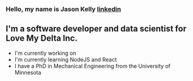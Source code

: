 ### Hello, my name is Jason Kelly [linkedin]

## I'm a software developer and data scientist for Love My Delta Inc.
- I'm currently working on 
- I'm currently learning NodeJS and React
- I have a PhD in Mechanical Engineering from the University of Minnesota

[website]: http://jasonkelly.info
[linkedin]: https://www.linkedin.com/in/jason-kelly-7a8360b4